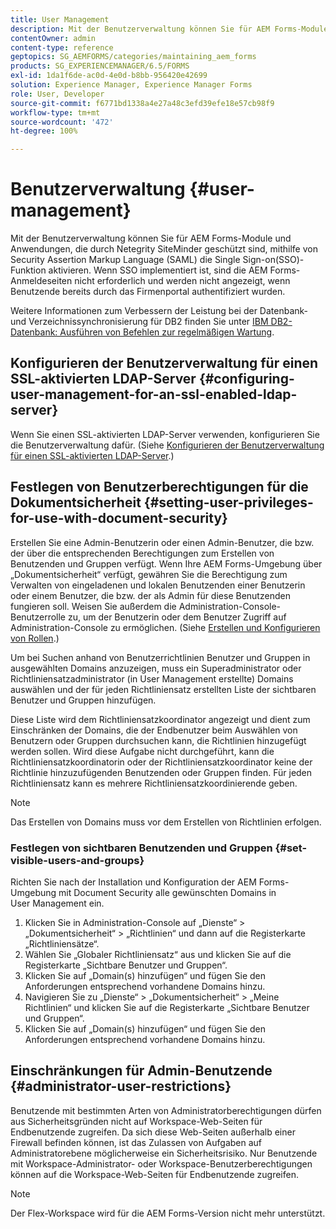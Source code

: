 ```yaml
---
title: User Management
description: Mit der Benutzerverwaltung können Sie für AEM Forms-Module und Anwendungen, die durch Netegrity SiteMinder geschützt sind, mithilfe von SAML die Single Sign-on(SSO)-Funktion aktivieren. Dieses Dokument enthält weitere Informationen zur Benutzerverwaltung.
contentOwner: admin
content-type: reference
geptopics: SG_AEMFORMS/categories/maintaining_aem_forms
products: SG_EXPERIENCEMANAGER/6.5/FORMS
exl-id: 1da1f6de-ac0d-4e0d-b8bb-956420e42699
solution: Experience Manager, Experience Manager Forms
role: User, Developer
source-git-commit: f6771bd1338a4e27a48c3efd39efe18e57cb98f9
workflow-type: tm+mt
source-wordcount: '472'
ht-degree: 100%

---
```


# Benutzerverwaltung {#user-management}

Mit der Benutzerverwaltung können Sie für AEM Forms-Module und Anwendungen, die durch Netegrity SiteMinder geschützt sind, mithilfe von Security Assertion Markup Language (SAML) die Single Sign-on(SSO)-Funktion aktivieren. Wenn SSO implementiert ist, sind die AEM Forms-Anmeldeseiten nicht erforderlich und werden nicht angezeigt, wenn Benutzende bereits durch das Firmenportal authentifiziert wurden.

Weitere Informationen zum Verbessern der Leistung bei der Datenbank- und Verzeichnissynchronisierung für DB2 finden Sie unter [IBM DB2-Datenbank: Ausführen von Befehlen zur regelmäßigen Wartung](/help/forms/using/admin-help/ibm-db2-database-running-commands.md#ibm-db2-database-running-commands-for-regular-maintenance).

## Konfigurieren der Benutzerverwaltung für einen SSL-aktivierten LDAP-Server {#configuring-user-management-for-an-ssl-enabled-ldap-server}

Wenn Sie einen SSL-aktivierten LDAP-Server verwenden, konfigurieren Sie die Benutzerverwaltung dafür. (Siehe [Konfigurieren der Benutzerverwaltung für einen SSL-aktivierten LDAP-Server](/help/forms/using/admin-help/configure-user-management-ssl-enabled.md#configure-user-management-for-an-ssl-enabled-ldap-server).)

## Festlegen von Benutzerberechtigungen für die Dokumentsicherheit {#setting-user-privileges-for-use-with-document-security}

Erstellen Sie eine Admin-Benutzerin oder einen Admin-Benutzer, die bzw. der über die entsprechenden Berechtigungen zum Erstellen von Benutzenden und Gruppen verfügt. Wenn Ihre AEM Forms-Umgebung über „Dokumentsicherheit“ verfügt, gewähren Sie die Berechtigung zum Verwalten von eingeladenen und lokalen Benutzenden einer Benutzerin oder einem Benutzer, die bzw. der als Admin für diese Benutzenden fungieren soll. Weisen Sie außerdem die Administration-Console-Benutzerrolle zu, um der Benutzerin oder dem Benutzer Zugriff auf Administration-Console zu ermöglichen. (Siehe [Erstellen und Konfigurieren von Rollen](/help/forms/using/admin-help/creating-configuring-roles.md#creating-and-configuring-roles).)

Um bei Suchen anhand von Benutzerrichtlinien Benutzer und Gruppen in ausgewählten Domains anzuzeigen, muss ein Superadministrator oder Richtliniensatzadministrator (in User Management erstellte) Domains auswählen und der für jeden Richtliniensatz erstellten Liste der sichtbaren Benutzer und Gruppen hinzufügen.

Diese Liste wird dem Richtliniensatzkoordinator angezeigt und dient zum Einschränken der Domains, die der Endbenutzer beim Auswählen von Benutzern oder Gruppen durchsuchen kann, die Richtlinien hinzugefügt werden sollen. Wird diese Aufgabe nicht durchgeführt, kann die Richtliniensatzkoordinatorin oder der Richtliniensatzkoordinator keine der Richtlinie hinzuzufügenden Benutzenden oder Gruppen finden. Für jeden Richtliniensatz kann es mehrere Richtliniensatzkoordinierende geben.

>[!NOTE]
>
>Das Erstellen von Domains muss vor dem Erstellen von Richtlinien erfolgen.

### Festlegen von sichtbaren Benutzenden und Gruppen {#set-visible-users-and-groups}

Richten Sie nach der Installation und Konfiguration der AEM Forms-Umgebung mit Document Security alle gewünschten Domains in User Management ein.

1. Klicken Sie in Administration-Console auf „Dienste“ > „Dokumentsicherheit“ > „Richtlinien“ und dann auf die Registerkarte „Richtliniensätze“.
1. Wählen Sie „Globaler Richtliniensatz“ aus und klicken Sie auf die Registerkarte „Sichtbare Benutzer und Gruppen“.
1. Klicken Sie auf „Domain(s) hinzufügen“ und fügen Sie den Anforderungen entsprechend vorhandene Domains hinzu.
1. Navigieren Sie zu „Dienste“ > „Dokumentsicherheit“ > „Meine Richtlinien“ und klicken Sie auf die Registerkarte „Sichtbare Benutzer und Gruppen“.
1. Klicken Sie auf „Domain(s) hinzufügen“ und fügen Sie den Anforderungen entsprechend vorhandene Domains hinzu.

## Einschränkungen für Admin-Benutzende {#administrator-user-restrictions}

Benutzende mit bestimmten Arten von Administratorberechtigungen dürfen aus Sicherheitsgründen nicht auf Workspace-Web-Seiten für Endbenutzende zugreifen. Da sich diese Web-Seiten außerhalb einer Firewall befinden können, ist das Zulassen von Aufgaben auf Administratorebene möglicherweise ein Sicherheitsrisiko. Nur Benutzende mit Workspace-Administrator- oder Workspace-Benutzerberechtigungen können auf die Workspace-Web-Seiten für Endbenutzende zugreifen.

>[!NOTE]
>
>Der Flex-Workspace wird für die AEM Forms-Version nicht mehr unterstützt.
